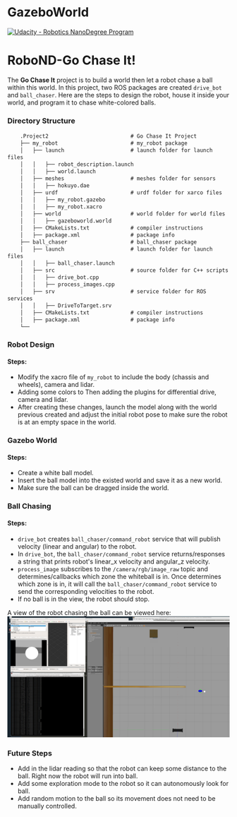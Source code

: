 # GazeboWorld

[![Udacity - Robotics NanoDegree Program](https://s3-us-west-1.amazonaws.com/udacity-robotics/Extra+Images/RoboND_flag.png)](https://www.udacity.com/robotics)

# RoboND-Go Chase It!
The **Go Chase It** project is to build a world then let a robot chase a ball within this world. In this project, two ROS packages are created `drive_bot` and `ball_chaser`. Here are the steps to design the robot, house it inside your world, and program it to chase white-colored balls.

### Directory Structure
```
    .Project2                          # Go Chase It Project
    ├── my_robot                       # my_robot package                   
    │   ├── launch                     # launch folder for launch files   
    │   │   ├── robot_description.launch
    │   │   ├── world.launch
    │   ├── meshes                     # meshes folder for sensors
    │   │   ├── hokuyo.dae
    │   ├── urdf                       # urdf folder for xarco files
    │   │   ├── my_robot.gazebo
    │   │   ├── my_robot.xacro
    │   ├── world                      # world folder for world files
    │   │   ├── gazeboworld.world
    │   ├── CMakeLists.txt             # compiler instructions
    │   ├── package.xml                # package info
    ├── ball_chaser                    # ball_chaser package                   
    │   ├── launch                     # launch folder for launch files   
    │   │   ├── ball_chaser.launch
    │   ├── src                        # source folder for C++ scripts
    │   │   ├── drive_bot.cpp
    │   │   ├── process_images.cpp
    │   ├── srv                        # service folder for ROS services
    │   │   ├── DriveToTarget.srv
    │   ├── CMakeLists.txt             # compiler instructions
    │   ├── package.xml                # package info                  
    └──                              
```

### Robot Design

#### Steps:
* Modify the xacro file of `my_robot` to include the body (chassis and wheels), camera and lidar.
* Adding some colors to Then adding the plugins for differential drive, camera and lidar.
* After creating these changes, launch the model along with the world previous created and adjust the initial robot pose to make sure the robot is at an empty space in the world.

### Gazebo World

#### Steps:
* Create a white ball model.
* Insert the ball model into the existed world and save it as a new world.
* Make sure the ball can be dragged inside the world.

### Ball Chasing

#### Steps:
* `drive_bot` creates `ball_chaser/command_robot` service that will publish velocity (linear and angular) to the robot.
* In `drive_bot`, the `ball_chaser/command_robot` service returns/responses a string that prints robot's linear_x velocity and angular_z velocity.
* `process_image` subscribes to the `/camera/rgb/image_raw` topic and determines/callbacks which zone the whiteball is in. Once determines which zone is in, it will call the `ball_chaser/command_robot` service to send the corresponding velocities to the robot.
* If no ball is in the view, the robot should stop.

A view of the robot chasing the ball can be viewed here:
![alt text](images/chase_ball.png)

### Future Steps

* Add in the lidar reading so that the robot can keep some distance to the ball. Right now the robot will run into ball.
* Add some exploration mode to the robot so it can autonomously look for ball.
* Add random motion to the ball so its movement does not need to be manually controlled.